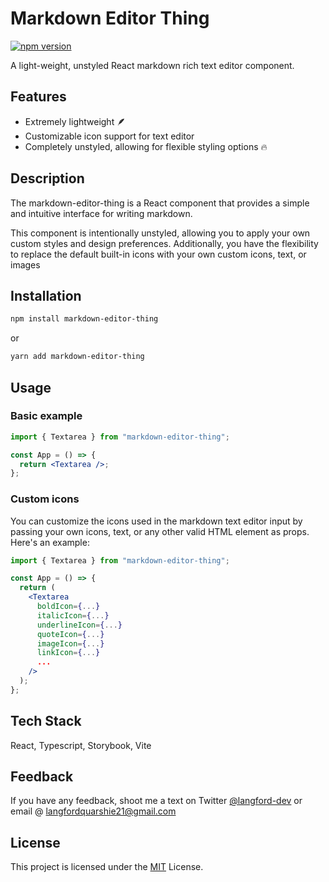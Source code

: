 # Markdown Editor Thing

[![npm version](https://badge.fury.io/js/markdown-editor-thing.svg)](https://badge.fury.io/js/markdown-editor-thing)

A light-weight, unstyled React markdown rich text editor component.

## Features

- Extremely lightweight 🪶
- Customizable icon support for text editor
- Completely unstyled, allowing for flexible styling options 🔥

## Description

The markdown-editor-thing is a React component that provides a simple and intuitive interface for writing markdown.

This component is intentionally unstyled, allowing you to apply your own custom styles and design preferences. Additionally, you have the flexibility to replace the default built-in icons with your own custom icons, text, or images

## Installation

```bash
npm install markdown-editor-thing
```

or

```bash
yarn add markdown-editor-thing
```

## Usage

### Basic example

```jsx
import { Textarea } from "markdown-editor-thing";

const App = () => {
  return <Textarea />;
};
```

### Custom icons

You can customize the icons used in the markdown text editor input by passing your own icons, text, or any other valid HTML element as props. Here's an example:

```jsx
import { Textarea } from "markdown-editor-thing";

const App = () => {
  return (
    <Textarea
      boldIcon={...}
      italicIcon={...}
      underlineIcon={...}
      quoteIcon={...}
      imageIcon={...}
      linkIcon={...}
      ...
    />
  );
};
```

## Tech Stack

React, Typescript, Storybook, Vite

## Feedback

If you have any feedback, shoot me a text on Twitter [@langford-dev](https://twitter.com/langford_dev) or email @ langfordquarshie21@gmail.com

## License

This project is licensed under the [MIT](https://choosealicense.com/licenses/mit/) License.
